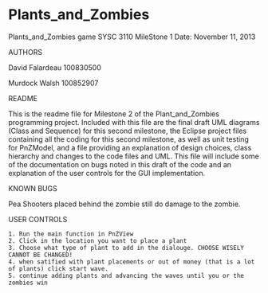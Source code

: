 Plants_and_Zombies
==================
Plants_and_Zombies game 
SYSC 3110 MileStone 1 
Date: November 11, 2013

 

AUTHORS


David Falardeau 100830500 

Murdock Walsh 100852907 


README



This is the readme file for Milestone 2 of the Plant_and_Zombies programming project. 
Included with this file are the final draft UML diagrams (Class and Sequence) for this 
second milestone, the Eclipse project files containing all the coding for this second
milestone, as well as unit testing for PnZModel, and a file providing an explanation 
of design choices, class hierarchy and changes to the code files and UML. This file will 
include some of the documentation on bugs noted in this draft of the code and an explanation
of the user controls for the GUI implementation.


KNOWN BUGS


Pea Shooters placed behind the zombie still do damage to the zombie.


USER CONTROLS

	1. Run the main function in PnZView
	2. Click in the location you want to place a plant
	3. Choose what type of plant to add in the dialouge. CHOOSE WISELY CANNOT BE CHANGED!
	4. when satified with plant placements or out of money (that is a lot of plants) click start wave.
	5. continue adding plants and advancing the waves until you or the zombies win
